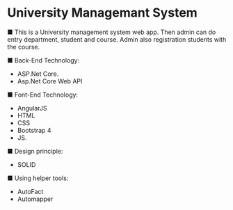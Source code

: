 # University Managemant System
■ This is a University management system web app. Then admin can do entry department, student and course. Admin also registration students with the course.

■ Back-End Technology:<br />
- ASP.Net Core.
- Asp.Net Core Web API

■ Font-End Technology:<br />
- AngularJS 
- HTML
- CSS 
- Bootstrap 4 
- JS.

■ Design principle:<br />
- SOLID

■ Using helper tools:<br />
- AutoFact
- Automapper
